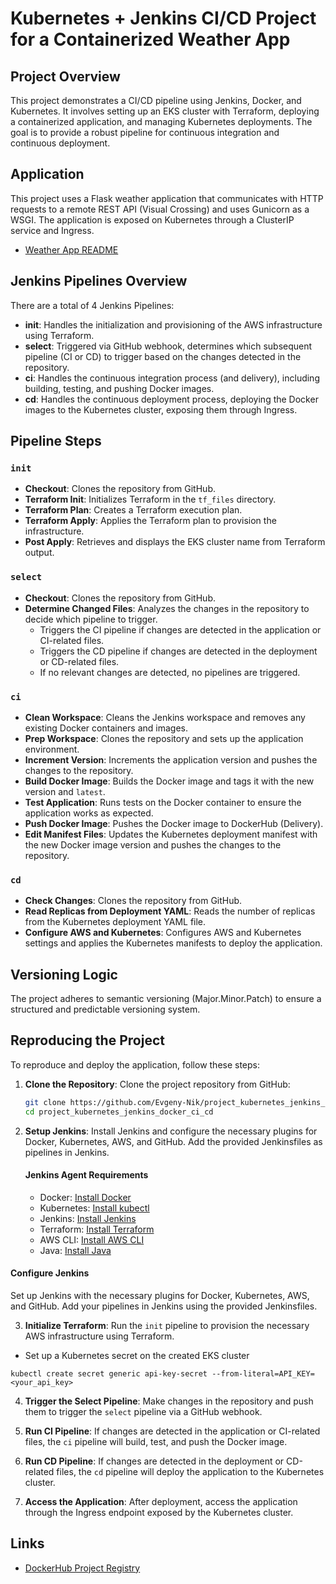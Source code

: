 # Kubernetes + Jenkins CI/CD Project for a Containerized Weather App

## Project Overview

This project demonstrates a CI/CD pipeline using Jenkins, Docker, and Kubernetes. It involves setting up an EKS cluster with Terraform, deploying a containerized application, and managing Kubernetes deployments. The goal is to provide a robust pipeline for continuous integration and continuous deployment.

## Application
This project uses a Flask weather application that communicates with HTTP requests to a remote REST API (Visual Crossing) and uses Gunicorn as a WSGI. The application is exposed on Kubernetes through a ClusterIP service and Ingress.

- [Weather App README](weather_app/README-weather-app.md)

## Jenkins Pipelines Overview
There are a total of 4 Jenkins Pipelines:
- **init**: Handles the initialization and provisioning of the AWS infrastructure using Terraform.
- **select**: Triggered via GitHub webhook, determines which subsequent pipeline (CI or CD) to trigger based on the changes detected in the repository.
- **ci**: Handles the continuous integration process (and delivery), including building, testing, and pushing Docker images.
- **cd**: Handles the continuous deployment process, deploying the Docker images to the Kubernetes cluster, exposing them through Ingress.

## Pipeline Steps

### `init`

- **Checkout**: Clones the repository from GitHub.
- **Terraform Init**: Initializes Terraform in the `tf_files` directory.
- **Terraform Plan**: Creates a Terraform execution plan.
- **Terraform Apply**: Applies the Terraform plan to provision the infrastructure.
- **Post Apply**: Retrieves and displays the EKS cluster name from Terraform output.

### `select`

- **Checkout**: Clones the repository from GitHub.
- **Determine Changed Files**: Analyzes the changes in the repository to decide which pipeline to trigger.
  - Triggers the CI pipeline if changes are detected in the application or CI-related files.
  - Triggers the CD pipeline if changes are detected in the deployment or CD-related files.
  - If no relevant changes are detected, no pipelines are triggered.

### `ci`

- **Clean Workspace**: Cleans the Jenkins workspace and removes any existing Docker containers and images.
- **Prep Workspace**: Clones the repository and sets up the application environment.
- **Increment Version**: Increments the application version and pushes the changes to the repository.
- **Build Docker Image**: Builds the Docker image and tags it with the new version and `latest`.
- **Test Application**: Runs tests on the Docker container to ensure the application works as expected.
- **Push Docker Image**: Pushes the Docker image to DockerHub (Delivery).
- **Edit Manifest Files**: Updates the Kubernetes deployment manifest with the new Docker image version and pushes the changes to the repository.

### `cd`

- **Check Changes**: Clones the repository from GitHub.
- **Read Replicas from Deployment YAML**: Reads the number of replicas from the Kubernetes deployment YAML file.
- **Configure AWS and Kubernetes**: Configures AWS and Kubernetes settings and applies the Kubernetes manifests to deploy the application.

## Versioning Logic
The project adheres to semantic versioning (Major.Minor.Patch) to ensure a structured and predictable versioning system.

## Reproducing the Project

To reproduce and deploy the application, follow these steps:

1. **Clone the Repository**: Clone the project repository from GitHub:
    ```bash
    git clone https://github.com/Evgeny-Nik/project_kubernetes_jenkins_docker_ci_cd.git
    cd project_kubernetes_jenkins_docker_ci_cd
    ```

2. **Setup Jenkins**: Install Jenkins and configure the necessary plugins for Docker, Kubernetes, AWS, and GitHub. Add the provided Jenkinsfiles as pipelines in Jenkins.

   #### Jenkins Agent Requirements

   - Docker: [Install Docker](https://docs.docker.com/get-docker/)
   - Kubernetes: [Install kubectl](https://kubernetes.io/docs/tasks/tools/)
   - Jenkins: [Install Jenkins](https://www.jenkins.io/doc/book/installing/)
   - Terraform: [Install Terraform](https://www.terraform.io/downloads.html)
   - AWS CLI: [Install AWS CLI](https://docs.aws.amazon.com/cli/latest/userguide/install-cliv2.html)
   - Java: [Install Java](https://www.oracle.com/java/technologies/downloads/#java17)

#### Configure Jenkins

Set up Jenkins with the necessary plugins for Docker, Kubernetes, AWS, and GitHub. Add your pipelines in Jenkins using the provided Jenkinsfiles.

3. **Initialize Terraform**: Run the `init` pipeline to provision the necessary AWS infrastructure using Terraform.

- Set up a Kubernetes secret on the created EKS cluster
```
kubectl create secret generic api-key-secret --from-literal=API_KEY=<your_api_key>
```

4. **Trigger the Select Pipeline**: Make changes in the repository and push them to trigger the `select` pipeline via a GitHub webhook.

5. **Run CI Pipeline**: If changes are detected in the application or CI-related files, the `ci` pipeline will build, test, and push the Docker image.

6. **Run CD Pipeline**: If changes are detected in the deployment or CD-related files, the `cd` pipeline will deploy the application to the Kubernetes cluster.

7. **Access the Application**: After deployment, access the application through the Ingress endpoint exposed by the Kubernetes cluster.

## Links
- [DockerHub Project Registry](https://hub.docker.com/repository/docker/evgenyniko/kubernetes_weather_app)